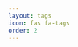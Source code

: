 ```yaml
---
layout: tags
icon: fas fa-tags
order: 2
---
```


<style>
  .tag-button {
    display: inline-block;
    padding: 10px 15px;
    margin: 5px;
    background-color: #f9f9f9;
    border: 1px solid #ddd;
    border-radius: 5px;
    text-decoration: none;
    color: #555;
    font-size: 14px;
    font-weight: bold;
    transition: transform 0.2s, background-color 0.3s, box-shadow 0.2s;
    cursor: pointer;
  }

  .tag-button:hover {
    transform: translateY(-3px) scale(1.05);
    background-color: #e6e6e6;
    box-shadow: 0 4px 8px rgba(0, 0, 0, 0.15);
    color: #333;
  }
</style>
